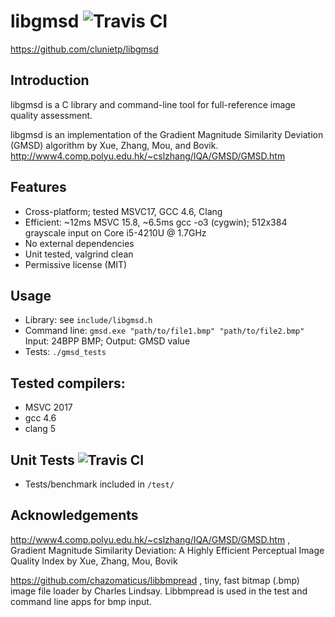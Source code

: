 libgmsd ![Travis CI](https://travis-ci.org/clunietp/libgmsd.svg?branch=master)
===================
https://github.com/clunietp/libgmsd

Introduction
------------
libgmsd is a C library and command-line tool for full-reference image quality assessment.

libgmsd is an implementation of the Gradient Magnitude Similarity Deviation (GMSD) algorithm by Xue, Zhang, Mou, and Bovik.
http://www4.comp.polyu.edu.hk/~cslzhang/IQA/GMSD/GMSD.htm

Features
------------
- Cross-platform; tested MSVC17, GCC 4.6, Clang
- Efficient: ~12ms MSVC 15.8, ~6.5ms gcc -o3 (cygwin); 512x384 grayscale input on Core i5-4210U @ 1.7GHz
- No external dependencies
- Unit tested, valgrind clean
- Permissive license (MIT)

Usage
-----------------------
- Library:			see `include/libgmsd.h`
- Command line:		`gmsd.exe "path/to/file1.bmp" "path/to/file2.bmp"`
					Input:  24BPP BMP; Output:  GMSD value
- Tests:			`./gmsd_tests`

Tested compilers:
------------
- MSVC 2017
- gcc 4.6
- clang 5

Unit Tests ![Travis CI](https://travis-ci.org/clunietp/libgmsd.svg?branch=master)
-------------
- Tests/benchmark included in `/test/`

Acknowledgements
---------
http://www4.comp.polyu.edu.hk/~cslzhang/IQA/GMSD/GMSD.htm , Gradient Magnitude Similarity Deviation: A Highly Efficient Perceptual Image Quality Index by Xue, Zhang, Mou, Bovik

https://github.com/chazomaticus/libbmpread , tiny, fast bitmap (.bmp) image file loader by Charles Lindsay.  Libbmpread is used in the test and command line apps for bmp input.
